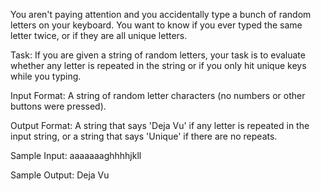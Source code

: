 You aren't paying attention and you accidentally type a bunch of random letters on your keyboard. You want to know if you ever typed the same letter twice, or if they are all unique letters.

Task: 
If you are given a string of random letters, your task is to evaluate whether any letter is repeated in the string or if you only hit unique keys while you typing.

Input Format: 
A string of random letter characters (no numbers or other buttons were pressed).

Output Format: 
A string that says 'Deja Vu' if any letter is repeated in the input string, or a string that says 'Unique' if there are no repeats.

Sample Input: 
aaaaaaaghhhhjkll

Sample Output: 
Deja Vu
